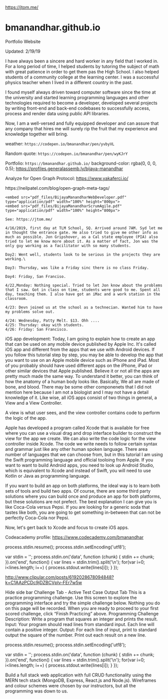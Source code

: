 https://jtom.me/
# bmanandhar.github.io
Portfolio Website

Updated: 2/19/19

I have always been a sincere and hard worker in any field that I worked in. For a long period of time, I helped students by tutoring the subject of math with great patience in order to get them pas the High School. I also helped students of a community college at the learning center. I was a successful physics teacher when I lived in a different country in the past.

I found myself always driven toward computer software since the time at the university and started learning programming languages and other technologies required to become a developer, developed several projects by writing front-end and back-end codebases to successfully access, process and render data using public API libraries.

Now, I am a well-versed and fully equipped developer and can assure that any company that hires me will surely rip the fruit that my experience and knowledge together will bring.


weather: `https://codepen.io/bmanandhar/pen/yvbyVL`

Random quote: `https://codepen.io/bmanandhar/pen/wyKJrY`

Portfolio: `https://bmanandhar.github.io/`
background-color: rgba(0, 0, 0, 0.5);
https://profiles.generalassemb.ly/bijaya-manandhar

Analyze for Open Graph Protocol:
https://www.yakaferci.io/

<meta name="twitter:url" content="https://twitter.com/Bijara2010">
https://neilpatel.com/blog/open-graph-meta-tags/

    <embed src="pdf_files/BijayaManandharWebDeveloper.pdf" type="application/pdf" width="100%" height="800px">
    <embed src="pdf_files/BijayaManandharScrumAgile.pdf" type="application/pdf" width="100%" height="800px">

    See: https://jtom.me/

    4/16/2019, first day at TLM School, SQ. Arrived around 7AM. Syd let me in thought the entrance gate. He also tried to give me other info as much as possible. Jon Gripshover, as a Cal state employee (PIA) also tried to let me know more about it. As a matter of fact, Jon was the only guy working as a facilitator with so many students.

    Day2: Went well, students look to be serious in the projects they are working.\

    Day3: Thursday, was like a Friday sinc there is no class Friday.

    Day4: Friday, San Franciso.

    4/22,Monday: Nothing special. Tried to let Jon know about the problems that I saw. Got in class on time, students were good to me. Spent all day, teaching them. I also have got an iMac and a work station in the classroom.

    4/23: Devn joined us at the school as a technecian. Wanted him to have my problems solve out.

    4/24: Wednesday, Patty Melt. $13. Ohh ....
    4/25: Thursday: okay with students.
    4/26: Friday: San Francisco.

iOS app development:
Today, I am going to explain how to create an app that can be used on any mobile device published by Apple Inc. It's called iOS app and different from the apps that we use with Android devices. If you follow this tutorial step by step, you may be able to develop the app that you want to use on an Apple mobile device such as iPhone and iPad. Most of you probably should have used different apps on the iPhone, iPad or other similar devices that Apple published. Believe it or not all the apps are pretty much made the same way. To understand it better, you can think of how the anatomy of a human body looks like. Basically, We all are made of bone, and blood. There may be some other componenets that I did not mention here because I am not a biologist and I may not have a detail knowledge of it. Like wise, all iOS apps consist of two things in general, a View and a View Controller.

A view is what user sees, and the view controller contains code to perform the logic of the app.

Apple has developed a program called Xcode that is available for free where you can use a visual drag and drop interface builder to construct the view for the app we create. We can also write the code logic for the view controller inside Xcode. The code we write needs to follow certain syntax and grammar just like any other human spoken language. There area number of languages that we can choose from, but in this tutorial I am using the Swift programming language and official tooloing from Apple. If you want to want to build Android apps, you need to look up Android Studio, which is equivalent to Xcode and instead of Swift, you will need to use Kotlin or Java as programming language.

If you want to build an app on both platforms, the ideal way is to learn both sets of tools and build two apps. Of course, there are some third party solutions where you can build once and produce an app for both platforms, but these solutions are not prefect. The best explanation I can give you is like Coca-Cola versus Pepsi. If you are looking for a generic soda that tastes like both, you are going to get something in-between that can not be perfectly Coca-Cola nor Pepsi.

Now, let's gert back to Xcode and focus to create iOS apps.

Codeacademy profile:
https://www.codecademy.com/bmanandhar


process.stdin.resume();
process.stdin.setEncoding('utf8');

var stdin = '';
process.stdin.on('data', function (chunk) {
  stdin += chunk;
}).on('end', function() {
  var lines = stdin.trim().split('\n');
  for(var i=0; i<lines.length; i++) {
    process.stdout.write(lines[i]);
  }
});

http://www.clipular.com/posts/6192028678094848?k=C1AAzPCDc9jDZBCVpIv-FEr7w5w

Hide side bar
Challenge Tab - Active
 Test Case Output Tab
This is a practice programming challenge. Use this screen to explore the programming interface and try the simple challenge below. Nothing you do on this page will be recorded. When you are ready to proceed to your first scored challenge, click “Finish Practicing” above.
Programming Challenge Description:
Write a program that squares an integer and prints the result.
Input:
Your program should read lines from standard input. Each line will contain a positive integer.
Output:
For each line of input, print to standard output the square of the number. Print out each result on a new line.

process.stdin.resume();
process.stdin.setEncoding('utf8');

var stdin = '';
process.stdin.on('data', function (chunk) {
  stdin += chunk;
}).on('end', function() {
  var lines = stdin.trim().split('\n');
  for(var i=0; i<lines.length; i++) {
    process.stdout.write(lines[i]);
  }
});

Build a full stack web application with full CRUD functionality using the MERN tech stack (MongoDB, Express, React.js and Node.js). Wireframes and colour schemes were chosen by our instructors, but all the programming was down to us.